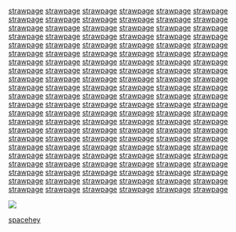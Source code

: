 [strawpage](https://charlieen.straw.page/)  [strawpage](https://charlieen.straw.page/)  [strawpage](https://charlieen.straw.page/)  [strawpage](https://charlieen.straw.page/)  [strawpage](https://charlieen.straw.page/)  [strawpage](https://charlieen.straw.page/)  [strawpage](https://charlieen.straw.page/)  [strawpage](https://charlieen.straw.page/)  [strawpage](https://charlieen.straw.page/)  [strawpage](https://charlieen.straw.page/)  [strawpage](https://charlieen.straw.page/) [strawpage](https://charlieen.straw.page/)  [strawpage](https://charlieen.straw.page/)  [strawpage](https://charlieen.straw.page/)  [strawpage](https://charlieen.straw.page/)  [strawpage](https://charlieen.straw.page/)  [strawpage](https://charlieen.straw.page/)  [strawpage](https://charlieen.straw.page/)  [strawpage](https://charlieen.straw.page/)  [strawpage](https://charlieen.straw.page/)  [strawpage](https://charlieen.straw.page/)  [strawpage](https://charlieen.straw.page/) [strawpage](https://charlieen.straw.page/)  [strawpage](https://charlieen.straw.page/)  [strawpage](https://charlieen.straw.page/)  [strawpage](https://charlieen.straw.page/)  [strawpage](https://charlieen.straw.page/)  [strawpage](https://charlieen.straw.page/)  [strawpage](https://charlieen.straw.page/)  [strawpage](https://charlieen.straw.page/)  [strawpage](https://charlieen.straw.page/)  [strawpage](https://charlieen.straw.page/)  [strawpage](https://charlieen.straw.page/)  [strawpage](https://charlieen.straw.page/)  [strawpage](https://charlieen.straw.page/)  [strawpage](https://charlieen.straw.page/)  [strawpage](https://charlieen.straw.page/)  [strawpage](https://charlieen.straw.page/)  [strawpage](https://charlieen.straw.page/)  [strawpage](https://charlieen.straw.page/)  [strawpage](https://charlieen.straw.page/)  [strawpage](https://charlieen.straw.page/)  [strawpage](https://charlieen.straw.page/)  [strawpage](https://charlieen.straw.page/)  [strawpage](https://charlieen.straw.page/)  [strawpage](https://charlieen.straw.page/)  [strawpage](https://charlieen.straw.page/)  [strawpage](https://charlieen.straw.page/)  [strawpage](https://charlieen.straw.page/)  [strawpage](https://charlieen.straw.page/)  [strawpage](https://charlieen.straw.page/)  [strawpage](https://charlieen.straw.page/)  [strawpage](https://charlieen.straw.page/)  [strawpage](https://charlieen.straw.page/)  [strawpage](https://charlieen.straw.page/) [strawpage](https://charlieen.straw.page/)  [strawpage](https://charlieen.straw.page/)  [strawpage](https://charlieen.straw.page/)  [strawpage](https://charlieen.straw.page/)  [strawpage](https://charlieen.straw.page/)  [strawpage](https://charlieen.straw.page/)  [strawpage](https://charlieen.straw.page/)  [strawpage](https://charlieen.straw.page/)  [strawpage](https://charlieen.straw.page/)  [strawpage](https://charlieen.straw.page/)  [strawpage](https://charlieen.straw.page/) [strawpage](https://charlieen.straw.page/)  [strawpage](https://charlieen.straw.page/)  [strawpage](https://charlieen.straw.page/)  [strawpage](https://charlieen.straw.page/)  [strawpage](https://charlieen.straw.page/)  [strawpage](https://charlieen.straw.page/)  [strawpage](https://charlieen.straw.page/)  [strawpage](https://charlieen.straw.page/)  [strawpage](https://charlieen.straw.page/)  [strawpage](https://charlieen.straw.page/)  [strawpage](https://charlieen.straw.page/) [strawpage](https://charlieen.straw.page/)  [strawpage](https://charlieen.straw.page/)  [strawpage](https://charlieen.straw.page/)  [strawpage](https://charlieen.straw.page/)  [strawpage](https://charlieen.straw.page/)  [strawpage](https://charlieen.straw.page/)  [strawpage](https://charlieen.straw.page/)  [strawpage](https://charlieen.straw.page/)  [strawpage](https://charlieen.straw.page/)  [strawpage](https://charlieen.straw.page/)  [strawpage](https://charlieen.straw.page/) [strawpage](https://charlieen.straw.page/)  [strawpage](https://charlieen.straw.page/)  [strawpage](https://charlieen.straw.page/)  [strawpage](https://charlieen.straw.page/)  [strawpage](https://charlieen.straw.page/)  [strawpage](https://charlieen.straw.page/)  [strawpage](https://charlieen.straw.page/)  [strawpage](https://charlieen.straw.page/)  [strawpage](https://charlieen.straw.page/)  [strawpage](https://charlieen.straw.page/)  [strawpage](https://charlieen.straw.page/)  [strawpage](https://charlieen.straw.page/)  [strawpage](https://charlieen.straw.page/)  [strawpage](https://charlieen.straw.page/)  [strawpage](https://charlieen.straw.page/)  [strawpage](https://charlieen.straw.page/)  [strawpage](https://charlieen.straw.page/)  [strawpage](https://charlieen.straw.page/)  [strawpage](https://charlieen.straw.page/)  [strawpage](https://charlieen.straw.page/)  [strawpage](https://charlieen.straw.page/)  [strawpage](https://charlieen.straw.page/)  [strawpage](https://charlieen.straw.page/)  [strawpage](https://charlieen.straw.page/)  [strawpage](https://charlieen.straw.page/)  [strawpage](https://charlieen.straw.page/)  [strawpage](https://charlieen.straw.page/)  [strawpage](https://charlieen.straw.page/)  [strawpage](https://charlieen.straw.page/)  [strawpage](https://charlieen.straw.page/)  [strawpage](https://charlieen.straw.page/)  [strawpage](https://charlieen.straw.page/)  [strawpage](https://charlieen.straw.page/) [strawpage](https://charlieen.straw.page/)  [strawpage](https://charlieen.straw.page/)  [strawpage](https://charlieen.straw.page/)  [strawpage](https://charlieen.straw.page/)  [strawpage](https://charlieen.straw.page/)  [strawpage](https://charlieen.straw.page/)  [strawpage](https://charlieen.straw.page/)  [strawpage](https://charlieen.straw.page/)  [strawpage](https://charlieen.straw.page/)  [strawpage](https://charlieen.straw.page/)  [strawpage](https://charlieen.straw.page/)

![](https://media.tenor.com/05_HsEc33NEAAAAi/swipe-up-arrow.gif)

[spacehey](https://spacehey.com/tetsubeloved)
